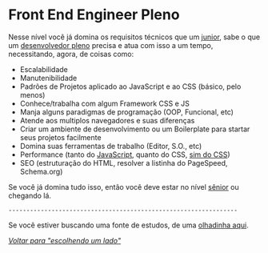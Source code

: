 # Front End Engineer Pleno

Nesse nível você já domina os requisitos técnicos que um [junior](./junior.md), sabe o que um [desenvolvedor pleno](/translations/pt-br/developer/levels/pleno.md) precisa e atua com isso a um tempo, necessitando, agora, de coisas como:

* Escalabilidade
* Manutenibilidade
* Padrões de Projetos aplicado ao JavaScript e ao CSS (básico, pelo menos)
* Conhece/trabalha com algum Framework CSS e JS
* Manja alguns paradigmas de programação (OOP, Funcional, etc)
* Atende aos multiplos navegadores e suas diferenças
* Criar um ambiente de desenvolvimento ou um Boilerplate para startar seus projetos facilmente
* Domina suas ferramentas de trabalho (Editor, S.O., etc)
* Performance (tanto do [JavaScript](https://www.smashingmagazine.com/2012/11/writing-fast-memory-efficient-javascript/), quanto do CSS, [sim do CSS](https://developer.mozilla.org/en-US/docs/Web/Guide/CSS/Writing_efficient_CSS))
* SEO (estruturação do HTML, resolver a listinha do PageSpeed, Schema.org)

Se você já domina tudo isso, então você deve estar no nível [sênior](./senior.md) ou chegando lá.

`----------------------------------------------------------------`

Se você estiver buscando uma fonte de estudos, de uma [olhadinha aqui](/translations/pt-br/study-guides/README.md).

*[Voltar para "escolhendo um lado"](/translations/pt-br/README.md#escolhendo-um-lado)*
